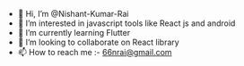 - 👋 Hi, I’m @Nishant-Kumar-Rai
- 👀 I’m interested in javascript tools like React js and android
- 🌱 I’m currently learning Flutter
- 💞️ I’m looking to collaborate on React library
- 📫 How to reach me :- 66nrai@gmail.com

<!---
Nishant-Kumar-Rai/Nishant-Kumar-Rai is a ✨ special ✨ repository because its `README.md` (this file) appears on your GitHub profile.
You can click the Preview link to take a look at your changes.
--->
